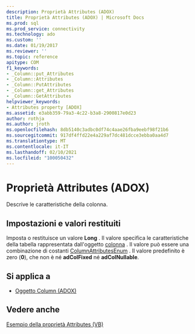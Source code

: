 ```yaml
---
description: Proprietà Attributes (ADOX)
title: Proprietà Attributes (ADOX) | Microsoft Docs
ms.prod: sql
ms.prod_service: connectivity
ms.technology: ado
ms.custom: ''
ms.date: 01/19/2017
ms.reviewer: ''
ms.topic: reference
apitype: COM
f1_keywords:
- _Column::put_Attributes
- _Column::Attributes
- _Column::PutAttributes
- _Column::get_Attributes
- _Column::GetAttributes
helpviewer_keywords:
- Attributes property [ADOX]
ms.assetid: e3abb359-79a3-4c22-b3a8-2900817e0d23
author: rothja
ms.author: jroth
ms.openlocfilehash: 8db5140c3adbc0df74c4aae26fba9eebf98f21b6
ms.sourcegitcommit: 917df4ffd22e4a229af7dc481dcce3ebba0aa4d7
ms.translationtype: MT
ms.contentlocale: it-IT
ms.lasthandoff: 02/10/2021
ms.locfileid: "100050432"
---
```

# <a name="attributes-property-adox"></a>Proprietà Attributes (ADOX)
Descrive le caratteristiche della colonna.  
  
## <a name="settings-and-return-values"></a>Impostazioni e valori restituiti  
 Imposta o restituisce un valore **Long** . Il valore specifica le caratteristiche della tabella rappresentata dall'oggetto [colonna](./column-object-adox.md) . Il valore può essere una combinazione di costanti [ColumnAttributesEnum](./columnattributesenum.md) . Il valore predefinito è zero (**0**), che non è né **adColFixed** né **adColNullable**.  
  
## <a name="applies-to"></a>Si applica a  
  
- [Oggetto Column (ADOX)](./column-object-adox.md)  
  
## <a name="see-also"></a>Vedere anche  
 [Esempio della proprietà Attributes (VB)](./attributes-property-example-vb.md)